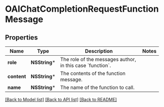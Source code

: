 # OAIChatCompletionRequestFunctionMessage

## Properties
Name | Type | Description | Notes
------------ | ------------- | ------------- | -------------
**role** | **NSString*** | The role of the messages author, in this case &#x60;function&#x60;. | 
**content** | **NSString*** | The contents of the function message. | 
**name** | **NSString*** | The name of the function to call. | 

[[Back to Model list]](../README.md#documentation-for-models) [[Back to API list]](../README.md#documentation-for-api-endpoints) [[Back to README]](../README.md)


